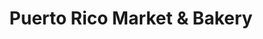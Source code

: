 ---
title: "Puerto Rico Market & Bakery"
url: /springfield/puerto-rico-market-und-bakery/
shop: Bäckerei
---